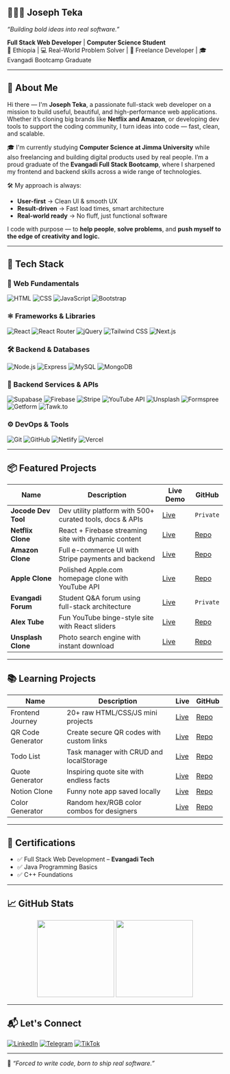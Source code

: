 ## 👨🏽‍💻 Joseph Teka  
_“Building bold ideas into real software.”_

**Full Stack Web Developer** | **Computer Science Student**  
📍 Ethiopia | 💻 Real-World Problem Solver | 🚀 Freelance Developer | 🎓 Evangadi Bootcamp Graduate

---

## 🧠 About Me

Hi there — I'm **Joseph Teka**, a passionate full-stack web developer on a mission to build useful, beautiful, and high-performance web applications. Whether it’s cloning big brands like **Netflix and Amazon**, or developing dev tools to support the coding community, I turn ideas into code — fast, clean, and scalable.

🎓 I'm currently studying **Computer Science at Jimma University** while also freelancing and building digital products used by real people. I’m a proud graduate of the **Evangadi Full Stack Bootcamp**, where I sharpened my frontend and backend skills across a wide range of technologies.

🛠️ My approach is always:
- **User-first** → Clean UI & smooth UX  
- **Result-driven** → Fast load times, smart architecture  
- **Real-world ready** → No fluff, just functional software

I code with purpose — to **help people**, **solve problems**, and **push myself to the edge of creativity and logic.**

---



## 🚀 Tech Stack

### 🧱 Web Fundamentals  
![HTML](https://img.shields.io/badge/HTML-E34F26?style=for-the-badge&logo=html5&logoColor=white)
![CSS](https://img.shields.io/badge/CSS-1572B6?style=for-the-badge&logo=css3&logoColor=white)
![JavaScript](https://img.shields.io/badge/JavaScript-F7DF1E?style=for-the-badge&logo=javascript&logoColor=black)
![Bootstrap](https://img.shields.io/badge/Bootstrap-563D7C?style=for-the-badge&logo=bootstrap&logoColor=white)

### ⚛️ Frameworks & Libraries  
![React](https://img.shields.io/badge/React-61DAFB?style=for-the-badge&logo=react&logoColor=black)
![React Router](https://img.shields.io/badge/React%20Router-CA4245?style=for-the-badge&logo=reactrouter&logoColor=white)
![jQuery](https://img.shields.io/badge/jQuery-0769AD?style=for-the-badge&logo=jquery&logoColor=white)
![Tailwind CSS](https://img.shields.io/badge/TailwindCSS-38B2AC?style=for-the-badge&logo=tailwind-css&logoColor=white)
![Next.js](https://img.shields.io/badge/Next.js-000000?style=for-the-badge&logo=nextdotjs&logoColor=white)

### 🛠 Backend & Databases  
![Node.js](https://img.shields.io/badge/Node.js-339933?style=for-the-badge&logo=node-dot-js&logoColor=white)
![Express](https://img.shields.io/badge/Express.js-000000?style=for-the-badge&logo=express&logoColor=white)
![MySQL](https://img.shields.io/badge/MySQL-00758F?style=for-the-badge&logo=mysql&logoColor=white)
![MongoDB](https://img.shields.io/badge/MongoDB-4EA94B?style=for-the-badge&logo=mongodb&logoColor=white)

### 🔌 Backend Services & APIs  
![Supabase](https://img.shields.io/badge/Supabase-3ECF8E?style=for-the-badge&logo=supabase&logoColor=white)
![Firebase](https://img.shields.io/badge/Firebase-FFCA28?style=for-the-badge&logo=firebase&logoColor=black)
![Stripe](https://img.shields.io/badge/Stripe-635BFF?style=for-the-badge&logo=stripe&logoColor=white)
![YouTube API](https://img.shields.io/badge/YouTube%20API-FF0000?style=for-the-badge&logo=youtube&logoColor=white)
![Unsplash](https://img.shields.io/badge/Unsplash-000000?style=for-the-badge&logo=unsplash&logoColor=white)
![Formspree](https://img.shields.io/badge/Formspree-FF4F64?style=for-the-badge&logo=maildotru&logoColor=white)
![Getform](https://img.shields.io/badge/Getform-000000?style=for-the-badge&logo=maildotru&logoColor=white)
![Tawk.to](https://img.shields.io/badge/Tawk.to-2CB67D?style=for-the-badge&logo=tawk-dot-to&logoColor=white)

### ⚙️ DevOps & Tools  
![Git](https://img.shields.io/badge/Git-F05032?style=for-the-badge&logo=git&logoColor=white)
![GitHub](https://img.shields.io/badge/GitHub-000?style=for-the-badge&logo=github&logoColor=white)
![Netlify](https://img.shields.io/badge/Netlify-00C7B7?style=for-the-badge&logo=netlify&logoColor=white)
![Vercel](https://img.shields.io/badge/Vercel-000000?style=for-the-badge&logo=vercel&logoColor=white)

---

## 📦 Featured Projects

| Name | Description | Live Demo | GitHub |
|------|-------------|-----------|--------|
| **Jocode Dev Tool** | Dev utility platform with 500+ curated tools, docs & APIs | [Live](https://jocode-devtools.netlify.app/) | `Private` |
| **Netflix Clone** | React + Firebase streaming site with dynamic content | [Live](https://net-dist.vercel.app/) | [Repo](https://github.com/Josy216/netflix) |
| **Amazon Clone** | Full e-commerce UI with Stripe payments and backend | [Live](https://distt-his-git-main-josy216s-projects.vercel.app/#/) | [Repo](https://github.com/Josy216/AmazonBackend) |
| **Apple Clone** | Polished Apple.com homepage clone with YouTube API | [Live](https://jotekasap-le.netlify.app/) | [Repo](https://github.com/Josy216/Apple) |
| **Evangadi Forum** | Student Q&A forum using full-stack architecture | [Live](https://evanforum.com/) | `Private` |
| **Alex Tube** | Fun YouTube binge-style site with React sliders | [Live](https://alexfegegfegeg.netlify.app/) | [Repo](https://github.com/Josy216/netflix) |
| **Unsplash Clone** | Photo search engine with instant download | [Live](https://joseph-unsplash.netlify.app/) | [Repo](https://github.com/Josy216/Joseph-unsplash-API) |

---

## 📚 Learning Projects

| Name | Description | Live | GitHub |
|------|-------------|------|--------|
| Frontend Journey | 20+ raw HTML/CSS/JS mini projects | [Live](https://josteka.netlify.app/) | [Repo](https://github.com/josephteka/color-generator) |
| QR Code Generator | Create secure QR codes with custom links | [Live](https://jo-qr-code.netlify.app/) | [Repo](https://github.com/Josy216/final-port) |
| Todo List | Task manager with CRUD and localStorage | [Live](https://joseph-todo.netlify.app/) | [Repo](https://github.com/josephteka/quote-generator) |
| Quote Generator | Inspiring quote site with endless facts | [Live](https://dailquote.netlify.app/) | [Repo](https://github.com/Josy216/Generator-Qoute) |
| Notion Clone | Funny note app saved locally | [Live](https://my-notion-five-rust.vercel.app/) | [Repo](https://github.com/Josy216/my-notion) |
| Color Generator | Random hex/RGB color combos for designers | [Live](https://josy-hex-code.netlify.app/) | [Repo](https://github.com/Josy216/hexa-color-code) |

---

## 📜 Certifications

- ✅ Full Stack Web Development – **Evangadi Tech**
- ✅ Java Programming Basics  
- ✅ C++ Foundations

---

## 📈 GitHub Stats

<p align="center">
  <img src="https://github-readme-stats.vercel.app/api?username=Josy216&show_icons=true&theme=tokyonight" height="180" />
  <img src="https://github-readme-streak-stats.herokuapp.com/?user=Josy216&theme=tokyonight" height="180"/>
</p>

---

## 📬 Let's Connect

[![LinkedIn](https://img.shields.io/badge/LinkedIn-0077B5?style=flat-square&logo=linkedin&logoColor=white)](https://linkedin.com/in/joseph-teka-271661309)
[![Telegram](https://img.shields.io/badge/Telegram-2CA5E0?style=flat-square&logo=telegram&logoColor=white)](https://t.me/josephteka)
[![TikTok](https://img.shields.io/badge/TikTok-000000?style=flat-square&logo=tiktok&logoColor=white)](https://www.tiktok.com/@jocode216)

---

🧠 _“Forced to write code, born to ship real software.”_
